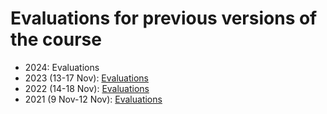 # Evaluations for previous versions of the course

- 2024: Evaluations
- 2023 (13-17 Nov): [Evaluations](https://github.com/hpc2n/course-intro-git/blob/14f5e30b83f0af7ccf3ce7cfaa26d1d8a565e4f3/evaluations/evaluation2023.pdf)
- 2022 (14-18 Nov): [Evaluations](https://github.com/hpc2n/course-intro-git/blob/29156712a0d26fb050b0955ec1e5babfbccc0de6/evaluations/Introduction-to-Git-evaluation-survey-2022-11-27.pdf)
- 2021 (9 Nov-12 Nov): [Evaluations](https://github.com/hpc2n/course-intro-git/blob/5602c24d84734d4e32ca200981da5c3c0f97165c/evaluations/Evaluations-Introduction-to-Git.pdf)
